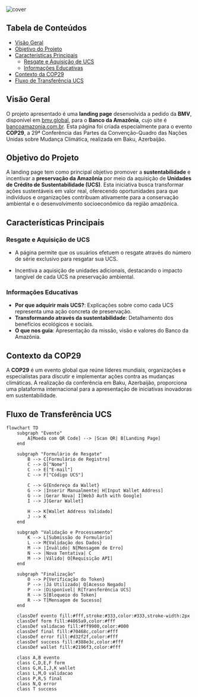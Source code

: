 <img src="https://res.cloudinary.com/dnqiosdb6/image/upload/v1731952147/bmv-basa-cover_ldqu5o.png" alt="cover">

## Tabela de Conteúdos

-  [Visão Geral](#visão-geral)
-  [Objetivo do Projeto](#objetivo-do-projeto)
-  [Características Principais](#características-principais)
   -  [Resgate e Aquisição de UCS](#resgate-e-aquisição-de-ucs)
   -  [Informações Educativas](#informações-educativas)
-  [Contexto da COP29](#contexto-da-cop29)
-  [Fluxo de Transferência UCS](#fluxo-de-transferência-ucs)

## Visão Geral

O projeto apresentado é uma **landing page** desenvolvida a pedido da **BMV**, disponível em [bmv.global](https://www.bmv.global/), para o **Banco da Amazônia**, cujo site é [bancoamazonia.com.br](https://www.bancoamazonia.com.br/). Esta página foi criada especialmente para o evento **COP29**, a 29ª Conferência das Partes da Convenção-Quadro das Nações Unidas sobre Mudança Climática, realizada em Baku, Azerbaijão.

## Objetivo do Projeto

A landing page tem como principal objetivo promover a **sustentabilidade** e incentivar a **preservação da Amazônia** por meio da aquisição de **Unidades de Crédito de Sustentabilidade (UCS)**. Esta iniciativa busca transformar ações sustentáveis em valor real, oferecendo oportunidades para que indivíduos e organizações contribuam ativamente para a conservação ambiental e o desenvolvimento socioeconômico da região amazônica.

## Características Principais

### Resgate e Aquisição de UCS

-  A página permite que os usuários efetuem o resgate através do número de série exclusivo para resgatar sua UCS.

-  Incentiva a aquisição de unidades adicionais, destacando o impacto tangível de cada UCS na preservação ambiental.

### Informações Educativas

-  **Por que adquirir mais UCS?**: Explicações sobre como cada UCS representa uma ação concreta de preservação.
-  **Transformando através da sustentabilidade**: Detalhamento dos benefícios ecológicos e sociais.
-  **O que nos guia**: Apresentação da missão, visão e valores do Banco da Amazônia.

## Contexto da COP29

A **COP29** é um evento global que reúne líderes mundiais, organizações e especialistas para discutir e implementar ações contra as mudanças climáticas. A realização da conferência em Baku, Azerbaijão, proporciona uma plataforma internacional para a apresentação de iniciativas inovadoras em sustentabilidade.

## Fluxo de Transferência UCS

```mermaid
flowchart TD
    subgraph "Evento"
        A[Moeda com QR Code] --> |Scan QR| B[Landing Page]
    end

    subgraph "Formulário de Resgate"
        B --> C[Formulário de Registro]
        C --> D["Nome"]
        C --> E["E-mail"]
        C --> F["Código UCS"]

        C --> G{Endereço da Wallet}
        G --> |Inserir Manualmente| H[Input Wallet Address]
        G --> |Gerar Nova| I[Web3 Auth with Google]
        I --> J[Gerar Wallet]

        H --> K[Wallet Address Validado]
        J --> K
    end

    subgraph "Validação e Processamento"
        K --> L[Submissão do Formulário]
        L --> M{Validação dos Dados}
        M --> |Inválido| N[Mensagem de Erro]
        N --> |Nova Tentativa| C
        M --> |Válido| O[Requisição API]
    end

    subgraph "Finalização"
        O --> P{Verificação do Token}
        P --> |Já Utilizado| Q[Acesso Negado]
        P --> |Disponível| R[Transferência UCS]
        R --> S[Bloqueio do Token]
        R --> T[Mensagem de Sucesso]
    end

    classDef evento fill:#fff,stroke:#333,color:#333,stroke-width:2px
    classDef form fill:#4065a9,color:#fff
    classDef validacao fill:#ff9900,color:#000
    classDef final fill:#70468c,color:#fff
    classDef error fill:#d32f2f,color:#fff
    classDef success fill:#388e3c,color:#fff
    classDef wallet fill:#2196f3,color:#fff

    class A,B evento
    class C,D,E,F form
    class G,H,I,J,K wallet
    class L,M,O validacao
    class P,R,S final
    class N,Q error
    class T success
```
